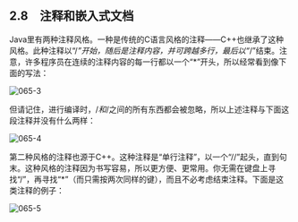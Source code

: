## 2.8　注释和嵌入式文档

Java里有两种注释风格。一种是传统的C语言风格的注释——C++也继承了这种风格。此种注释以“/*”开始，随后是注释内容，并可跨越多行，最后以“*/”结束。注意，许多程序员在连续的注释内容的每一行都以一个“*”开头，所以经常看到像下面的写法：

![065-3](../Images/image02635.jpeg)

但请记住，进行编译时，/*和*/之间的所有东西都会被忽略，所以上述注释与下面这段注释并没有什么两样：

![065-4](../Images/image02636.jpeg)

第二种风格的注释也源于C++。这种注释是“单行注释”，以一个“//”起头，直到句末。这种风格的注释因为书写容易，所以更方便、更常用。你无需在键盘上寻找“/”，再寻找“*”（而只需按两次同样的键），而且不必考虑结束注释。下面是这类注释的例子：

![065-5](../Images/image02637.jpeg)